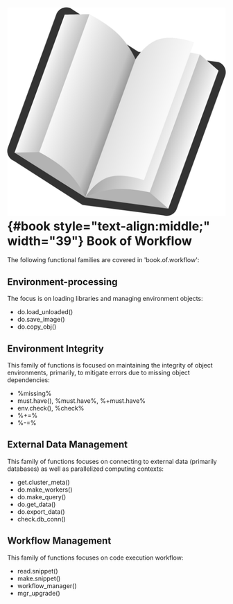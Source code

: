 # ![](img/book-305126_1280.png){#book style="text-align:middle;" width="39"} Book of Workflow

The following functional families are covered in 'book.of.workflow':

## Environment-processing

The focus is on loading libraries and managing environment objects:

-   do.load_unloaded()
-   do.save_image()
-   do.copy_obj()

## Environment Integrity

This family of functions is focused on maintaining the integrity of object environments, primarily, to mitigate errors due to missing object dependencies:

-   %missing%
-   must.have(), %must.have%, %+must.have%
-   env.check(), %check%
-   %+=%
-   %-=%

## External Data Management

This family of functions focuses on connecting to external data (primarily databases) as well as parallelized computing contexts:

-   get.cluster_meta()
-   do.make_workers()
-   do.make_query()
-   do.get_data()
-   do.export_data()
-   check.db_conn()

## Workflow Management

This family of functions focuses on code execution workflow:

-   read.snippet()
-   make.snippet()
-   workflow_manager()
-   mgr_upgrade()
